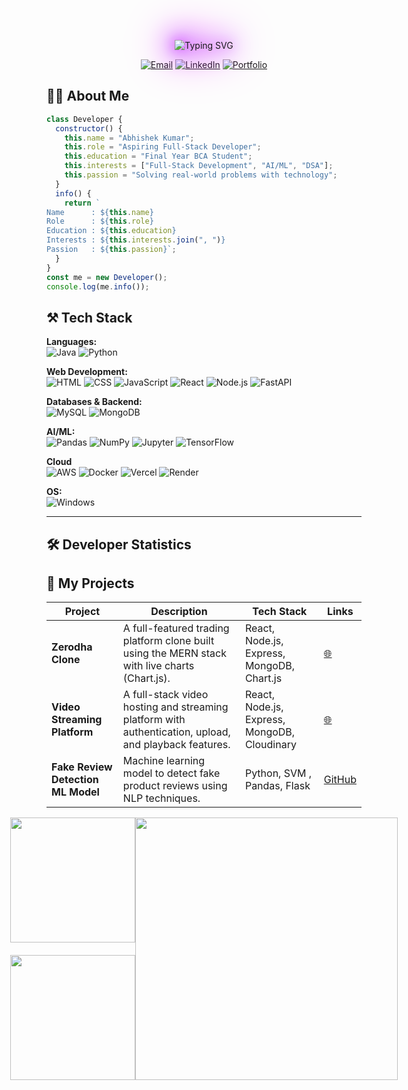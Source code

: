 
<div align="center">
  <p align="center">
    <img 
      src="https://readme-typing-svg.herokuapp.com?font=Fira+Code&size=24&duration=3000&pause=1000&color=CC33FF&center=true&vCenter=true&width=600&lines=Hi+👋,+I'm+Abhishek+Kumar;Aspiring+Full+Stack+Developer;AI+%26+ML+Enthusiast;BCA+Student" 
      alt="Typing SVG"
      style="filter: drop-shadow(0 0 10px #cc33ff) drop-shadow(0 0 20px #7f00ff) drop-shadow(0 0 30px #ff00ff);"
    />
  </p>

</p>

[![Email](https://img.shields.io/badge/Email-as340490@gmail.com-8B89CC?style=flat-square&logo=gmail)](mailto:as340490@gmail.com)
[![LinkedIn](https://img.shields.io/badge/LinkedIn-Connect-0A66C2?style=flat-square&logo=linkedin)](https://www.linkedin.com/in/abhishek-kumar-907710319/)
[![Portfolio](https://img.shields.io/badge/Portfolio-Visit-FF7139?style=flat-square&logo=firefox)](https://my-portfolio-pfym.vercel.app/)
</div>

## 🧑‍💻 About Me

```javascript
class Developer {
  constructor() {
    this.name = "Abhishek Kumar";
    this.role = "Aspiring Full-Stack Developer";
    this.education = "Final Year BCA Student";
    this.interests = ["Full-Stack Development", "AI/ML", "DSA"];
    this.passion = "Solving real-world problems with technology";
  }
  info() {
    return `
Name      : ${this.name}
Role      : ${this.role}
Education : ${this.education}
Interests : ${this.interests.join(", ")}
Passion   : ${this.passion}`;
  }
}
const me = new Developer();
console.log(me.info());
```

## ⚒️ Tech Stack  

<p align="center">
  
**Languages:**  
![Java](https://img.shields.io/badge/Java-ED8B00?style=for-the-badge&logo=openjdk&logoColor=white)
![Python](https://img.shields.io/badge/Python-3670A0?style=for-the-badge&logo=python&logoColor=ffdd54) 

**Web Development:**  
![HTML](https://img.shields.io/badge/HTML-E34F26?style=for-the-badge&logo=html5&logoColor=white) 
![CSS](https://img.shields.io/badge/CSS-1572B6?style=for-the-badge&logo=css3&logoColor=white) 
![JavaScript](https://img.shields.io/badge/JavaScript-F7DF1E?style=for-the-badge&logo=javascript&logoColor=black) 
![React](https://img.shields.io/badge/React-20232A?style=for-the-badge&logo=react&logoColor=61DAFB) 
![Node.js](https://img.shields.io/badge/Node.js-43853D?style=for-the-badge&logo=node.js&logoColor=white) 
![FastAPI](https://img.shields.io/badge/FastAPI-009688?style=for-the-badge&logo=fastapi&logoColor=white)  

**Databases & Backend:**  
![MySQL](https://img.shields.io/badge/MySQL-4479A1?style=for-the-badge&logo=mysql&logoColor=white) 
![MongoDB](https://img.shields.io/badge/MongoDB-4EA94B?style=for-the-badge&logo=mongodb&logoColor=white)  

**AI/ML:**  
![Pandas](https://img.shields.io/badge/Pandas-150458?style=for-the-badge&logo=pandas) 
![NumPy](https://img.shields.io/badge/NumPy-013243?style=for-the-badge&logo=numpy) 
![Jupyter](https://img.shields.io/badge/Jupyter-F37626?style=for-the-badge&logo=jupyter&logoColor=white) 
![TensorFlow](https://img.shields.io/badge/TensorFlow-FF6F00?style=for-the-badge&logo=TensorFlow&logoColor=white) 

**Cloud**  
![AWS](https://img.shields.io/badge/AWS-FF9900?style=for-the-badge&logo=amazonaws&logoColor=white) 
![Docker](https://img.shields.io/badge/Docker-0db7ed?style=for-the-badge&logo=docker&logoColor=white) 
![Vercel](https://img.shields.io/badge/Vercel-000000?style=for-the-badge&logo=vercel&logoColor=white) 
![Render](https://img.shields.io/badge/Render-46E3B7?style=for-the-badge&logo=render&logoColor=white)  

**OS:**  
![Windows](https://img.shields.io/badge/Windows-0078D6?style=for-the-badge&logo=windows&logoColor=white) 

</p>

---
## 🛠 Developer Statistics

## 🚀 My Projects  

<div align="center mt-3">

| Project | Description | Tech Stack | Links |
|----------|--------------|-------------|--------|
| **Zerodha Clone** | A full-featured trading platform clone built using the MERN stack with live charts (Chart.js). | React, Node.js, Express, MongoDB, Chart.js | [🌐](https://zerodha-frontend-h69v.vercel.app) |
| **Video Streaming Platform** | A full-stack video hosting and streaming platform with authentication, upload, and playback features. | React, Node.js, Express, MongoDB, Cloudinary | [🌐](https://vibecallfrontend2.onrender.com/) |
| **Fake Review Detection ML Model** | Machine learning model to detect fake product reviews using NLP techniques. | Python, SVM , Pandas, Flask | [GitHub](https://github.com/Abhishek-chicku/ML-Model-Fake-Review-Detection) |


</div>


<div align="center">
  <div style="display: flex; justify-content: center; align-items: center;">
    <div style="display: flex; flex-direction: column; gap: 20px;">
      <img src="https://github-readme-stats.vercel.app/api/top-langs/?username=Abhishek-chicku&theme=dark&hide_border=false&layout=compact" style="height: 200px;" />
      <img src="https://nirzak-streak-stats.vercel.app/?user=Abhishek-chicku&theme=dark&hide_border=false" style="height: 200px;" />
    </div>
    <div>
      <img src="https://github-profile-summary-cards.vercel.app/api/cards/profile-details?username=Abhishek-chicku&theme=github_dark" style="height: 420px;" />
    </div>
  </div>
</div>
